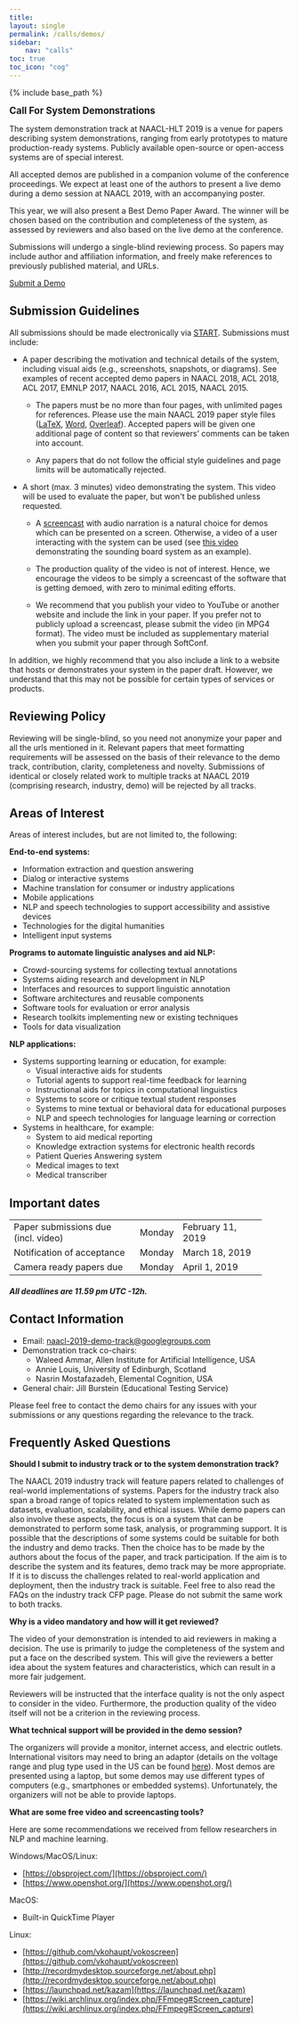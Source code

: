 ```yaml
---
title: 
layout: single
permalink: /calls/demos/
sidebar: 
    nav: "calls"
toc: true
toc_icon: "cog"
---
```

{% include base_path %}

<span style="font-weight: bolder;font-size: larger;">Call For System Demonstrations</span>

The system demonstration track at NAACL-HLT 2019 is a venue for papers describing system demonstrations, ranging from early prototypes to mature production-ready systems. Publicly available open-source or open-access systems are of special interest.

All accepted demos are published in a companion volume of the conference proceedings. We expect at least one of the authors  to present a live demo during a demo session at NAACL 2019, with an accompanying poster. 

This year, we will also present a Best Demo Paper Award. The winner will be chosen based on the contribution and completeness of the system, as assessed by reviewers and also based on the live demo at the conference. 

Submissions will undergo a single-blind reviewing process. So papers may include author and affiliation information, and freely make references to previously published material, and URLs.  

<div class="text-center">
<a href="https://www.softconf.com/naacl2019/demos/" target="_blank" class="btn btn--primary">Submit a Demo</a>
</div>

## Submission Guidelines

All submissions should be made electronically via [START](https://www.softconf.com/naacl2019/demos/). Submissions must include:

- A paper describing the motivation and technical details of the system, including visual aids (e.g., screenshots, snapshots, or diagrams). See examples of recent accepted demo papers in NAACL 2018, ACL 2018, ACL 2017, EMNLP 2017, NAACL 2016, ACL 2015, NAACL 2015.

    - The papers must be no more than four pages, with unlimited pages for references. Please use the main NAACL 2019 paper style files ([LaTeX](http://naacl2019.org/downloads/naaclhlt2019-latex.zip), [Word](http://naacl2019.org/downloads/naaclhlt2019-word.zip), [Overleaf](https://www.overleaf.com/latex/templates/instructions-for-naacl-hlt-2019-proceedings/xyyfwfkswhth)). Accepted papers will be given one additional page of content so that reviewers’ comments can be taken into account. 

    - Any papers that do not follow the official style guidelines and page limits will be automatically rejected. 

- A short (max. 3 minutes) video demonstrating the system. This video will be used to evaluate the paper, but won't be published unless requested. 

    - A [screencast](https://en.wikipedia.org/wiki/Screencast) with audio narration is a natural choice for demos which can be presented on a screen. Otherwise, a video of a user interacting with the system can be used (see [this video](https://sounding-board.github.io/demo.html) demonstrating the sounding board system as an example).

    - The production quality of the video is not of interest. Hence, we encourage the videos to be simply a screencast of the software that is getting demoed, with zero to minimal editing efforts. 

    - We recommend that you publish your video to YouTube or another website and include the link in your paper. If you prefer not to publicly upload a screencast, please submit the video (in MPG4 format). The video must be included as supplementary material when you submit your paper through SoftConf. 

In addition, we highly recommend that you also include a link to a website that hosts or demonstrates your system in the paper draft. However, we understand that this may not be possible for certain types of services or products.




## Reviewing Policy

Reviewing will be single-blind, so you need not anonymize your paper and all the urls mentioned in it. Relevant papers that meet formatting requirements will be assessed on the basis of their relevance to the demo track, contribution, clarity, completeness and novelty. Submissions of identical or closely related work to multiple tracks at NAACL 2019 (comprising research, industry, demo) will be rejected by all tracks.

## Areas of Interest
 
Areas of interest includes, but are not limited to, the following:

**End-to-end systems:**
- Information extraction and question answering
- Dialog or interactive systems
- Machine translation for consumer or industry applications
- Mobile applications
- NLP and speech technologies to support accessibility and assistive devices
- Technologies for the digital humanities
- Intelligent input systems

**Programs to automate linguistic analyses and aid NLP:**
- Crowd-sourcing systems for collecting textual annotations
- Systems aiding research and development in NLP
- Interfaces and resources to support linguistic annotation
- Software architectures and reusable components
- Software tools for evaluation or error analysis
- Research toolkits implementing new or existing techniques
- Tools for data visualization

**NLP applications:**
- Systems supporting learning or education, for example:
  - Visual interactive aids for students
  - Tutorial agents to support real-time feedback for learning
  - Instructional aids for topics in computational linguistics
  - Systems to score or critique textual student responses
  - Systems to mine textual or behavioral data for educational purposes
  - NLP and speech technologies for language learning or correction
- Systems in healthcare, for example:
  - System to aid medical reporting
  - Knowledge extraction systems for electronic health records
  - Patient Queries Answering system
  - Medical images to text
  - Medical transcriber

## Important dates

<table style="width: 90%">
    <tbody>
        <tr>
            <td style="width: 50%;">Paper submissions due (incl. video)<br/></td>
            <td style="width: 15%;">Monday</td>
            <td>February 11, 2019</td>
        </tr>
        <tr>
            <td>Notification of acceptance</td>
            <td>Monday</td>
            <td>March 18, 2019</td>
        </tr>
        <tr>
          <td>Camera ready papers due</td>
          <td>Monday</td>
          <td>April 1, 2019</td>
        </tr>
    </tbody>
</table>

<h5>All deadlines are 11.59 pm UTC -12h.</h5>

## Contact Information

- Email: naacl-2019-demo-track@googlegroups.com 
- Demonstration track co-chairs: 
  - Waleed Ammar, Allen Institute for Artificial Intelligence, USA
  - Annie Louis, University of Edinburgh, Scotland
  - Nasrin Mostafazadeh, Elemental Cognition, USA
- General chair: Jill Burstein (Educational Testing Service)

Please feel free to contact the demo chairs for any issues with your submissions or any questions regarding the relevance to the track. 

## Frequently Asked Questions

**Should I submit to industry track or to the system demonstration track?**

The NAACL 2019 industry track will feature papers related to challenges of real-world implementations of systems. Papers for the industry track also span a broad range of topics related to system implementation such as datasets, evaluation, scalability, and ethical issues.  While demo papers can also involve these aspects, the focus is on a system that can be demonstrated to perform some task, analysis, or programming support. It is possible that the descriptions of some systems could be suitable for both the industry and demo tracks. Then the choice has to be made by the authors about the focus of the paper, and track participation. If the aim is to describe the system and its features, demo track may be more appropriate. If it is to discuss the challenges related to real-world application and deployment, then the industry track is suitable. Feel free to also read the FAQs on the industry track CFP page. Please do not submit the same work to both tracks.

**Why is a video mandatory and how will it get reviewed?**

The video of your demonstration is intended to aid reviewers in making a decision. The use is primarily to judge the completeness of the system and put a face on the described system. This will give the reviewers a better idea about the system features and characteristics, which can result in a more fair judgement. 

Reviewers will be instructed that the interface quality is not the only aspect to consider in the video. Furthermore, the production quality of the video itself will not be a criterion in the reviewing process.

**What technical support will be provided in the demo session?**

The organizers will provide a monitor, internet access, and electric outlets. International visitors may need to bring an adaptor (details on the voltage range and plug type used in the US can be found [here](https://en.wikipedia.org/wiki/Mains_electricity_by_country)). Most demos are presented using a laptop, but some demos may use different types of computers (e.g., smartphones or embedded systems). Unfortunately, the organizers will not be able to provide laptops.

**What are some free video and screencasting tools?**

Here are some recommendations we received from fellow researchers in NLP and machine learning. 

Windows/MacOS/Linux: 
- [https://obsproject.com/](https://obsproject.com/)
- [https://www.openshot.org/](https://www.openshot.org/)

MacOS: 
- Built-in QuickTime Player

Linux:  
- [https://github.com/vkohaupt/vokoscreen](https://github.com/vkohaupt/vokoscreen)
- [http://recordmydesktop.sourceforge.net/about.php](http://recordmydesktop.sourceforge.net/about.php)
- [https://launchpad.net/kazam](https://launchpad.net/kazam)
- [https://wiki.archlinux.org/index.php/FFmpeg#Screen_capture](https://wiki.archlinux.org/index.php/FFmpeg#Screen_capture)
